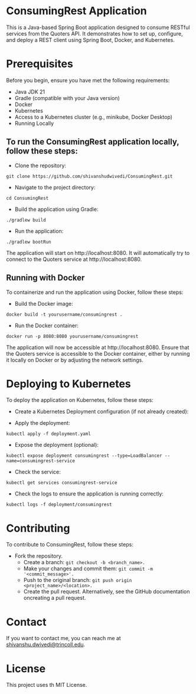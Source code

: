 # ConsumingRest Application ##
This is a Java-based Spring Boot application designed to consume RESTful services from the Quoters API. It demonstrates how to set up, configure, and deploy a REST client using Spring Boot, Docker, and Kubernetes.

# Prerequisites
Before you begin, ensure you have met the following requirements:

- Java JDK 21
- Gradle (compatible with your Java version)
- Docker
- Kubernetes
- Access to a Kubernetes cluster (e.g., minikube, Docker Desktop)
- Running Locally

## To run the ConsumingRest application locally, follow these steps:

- Clone the repository:

 ```
git clone https://github.com/shivanshudwivedi/ConsumingRest.git
```

- Navigate to the project directory:
````
cd ConsumingRest
````

- Build the application using Gradle:

````
./gradlew build
````

- Run the application:

````
./gradlew bootRun
````

The application will start on http://localhost:8080. It will automatically try to connect to the Quoters service at http://localhost:8080.

## Running with Docker

To containerize and run the application using Docker, follow these steps:

- Build the Docker image:

````
docker build -t yourusername/consumingrest .
````

- Run the Docker container:

````
docker run -p 8080:8080 yourusername/consumingrest
````

The application will now be accessible at http://localhost:8080. Ensure that the Quoters service is accessible to the Docker container, either by running it locally on Docker or by adjusting the network settings.

# Deploying to Kubernetes

To deploy the application on Kubernetes, follow these steps:

- Create a Kubernetes Deployment configuration (if not already created):

- Apply the deployment:

````
kubectl apply -f deployment.yaml
````

- Expose the deployment (optional):
``````
kubectl expose deployment consumingrest --type=LoadBalancer --name=consumingrest-service
``````

- Check the service:
``````
kubectl get services consumingrest-service
``````

- Check the logs to ensure the application is running correctly:

````
kubectl logs -f deployment/consumingrest
````

# Contributing
To contribute to ConsumingRest, follow these steps:

- Fork the repository.
  - Create a branch: 
  ``` git checkout -b <branch_name>. ```
  - Make your changes and commit them: 
  ```` git commit -m '<commit_message>'. ````
  - Push to the original branch: 
  ```git push origin <project_name>/<location>.```
  - Create the pull request.
    Alternatively, see the GitHub documentation oncreating a pull request.

# Contact
If you want to contact me, you can reach me at shivanshu.dwivedi@trincoll.edu.

# License
This project uses th MIT License.



